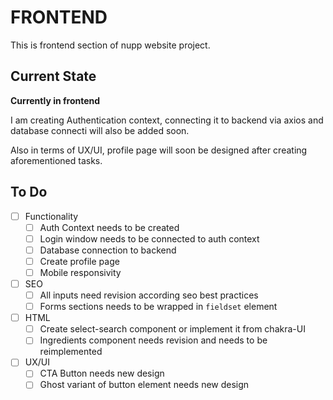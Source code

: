 # FRONTEND

This is frontend section of nupp website project.

## Current State

**Currently in frontend** 

I am creating Authentication context, connecting it to backend via axios and database connecti will also be added soon. 

Also in terms of UX/UI, profile page will soon be designed after creating aforementioned tasks.

## To Do

- [ ] Functionality
  - [ ] Auth Context needs to be created
  - [ ] Login window needs to be connected to auth context
  - [ ] Database connection to backend
  - [ ] Create profile page
  - [ ] Mobile responsivity

- [ ] SEO
  - [ ] All inputs need revision according seo best practices
  - [ ] Forms sections needs to be wrapped in `fieldset` element

- [ ] HTML
  - [ ] Create select-search component or implement it from chakra-UI
  - [ ] Ingredients component needs revision and needs to be reimplemented

- [ ] UX/UI
  - [ ] CTA Button needs new design
  - [ ] Ghost variant of button element needs new design
